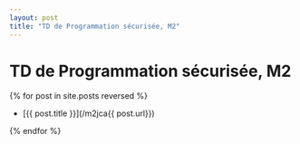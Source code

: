 ```yaml
---
layout: post
title: "TD de Programmation sécurisée, M2"
---
```

TD de Programmation sécurisée, M2
=================================


{% for post in site.posts reversed %}

- [{{ post.title }}](/m2jca{{ post.url}})

{% endfor %}
